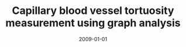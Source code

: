 ---
# Documentation: https://wowchemy.com/docs/managing-content/

title: Capillary blood vessel tortuosity measurement using graph analysis
subtitle: ''
summary: ''
authors:
- Mariusz T. Paradowski
- kwasnicka
- Krzysztof Borysewicz
tags: []
categories: []
date: '2009-01-01'
lastmod: 2022-10-07T05:01:03Z
featured: false
draft: false

# Featured image
# To use, add an image named `featured.jpg/png` to your page's folder.
# Focal points: Smart, Center, TopLeft, Top, TopRight, Left, Right, BottomLeft, Bottom, BottomRight.
image:
  caption: ''
  focal_point: ''
  preview_only: false

# Projects (optional).
#   Associate this post with one or more of your projects.
#   Simply enter your project's folder or file name without extension.
#   E.g. `projects = ["internal-project"]` references `content/project/deep-learning/index.md`.
#   Otherwise, set `projects = []`.
projects: []
publishDate: '2022-10-07T05:01:02.518539Z'
publication_types:
- '2'
abstract: ''
publication: '*Lecture Notes in Computer Science. Lecture Notes in Artificial Intelligence*'
doi: 10.1007/978-3-642-04592-9_17
---